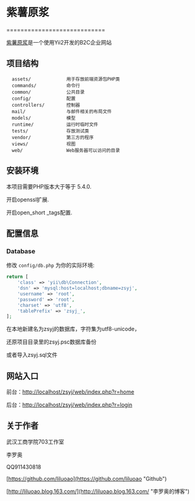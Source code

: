 # 紫薯原浆 #
============================

[紫薯原浆](https://github.com/liluoao/zsyj "紫薯原浆")是一个使用Yii2开发的B2C企业网站


## 项目结构 ##


      assets/             用于存放前端资源包PHP类
      commands/           命令行
	  common/       	  公共目录
      config/             配置
      controllers/        控制器
      mail/               与邮件相关的布局文件
      models/             模型
      runtime/            运行时临时文件
      tests/              存放测试类
      vendor/             第三方的程序
      views/              视图
      web/                Web服务器可以访问的目录



## 安装环境 ##


本项目需要PHP版本大于等于 5.4.0.

开启openssl扩展.

开启open_short _tags配置.




## 配置信息 ##


### Database

修改 `config/db.php` 为你的实际环境:

```php
return [
    'class' => 'yii\db\Connection',
    'dsn' => 'mysql:host=localhost;dbname=zsyj',
    'username' => 'root',
    'password' => 'root',
    'charset' => 'utf8',
    'tablePrefix' => 'zsyj_',
];
```

在本地新建名为zsyj的数据库，字符集为utf8-unicode，

还原项目目录里的zsyj.psc数据库备份

或者导入zsyj.sql文件


## 网站入口 ##
前台：[http://localhost/zsyj/web/index.php?r=home](http://localhost/zsyj/web/index.php?r=home "http://localhost/zsyj/web/index.php?r=home")

后台：[http://localhost/zsyj/web/index.php?r=login](http://localhost/zsyj/web/index.php?r=login "http://localhost/zsyj/web/index.php?r=login")

## 关于作者 ##
武汉工商学院703工作室

李罗奥

QQ911430818

[https://github.com/liluoao](https://github.com/liluoao "Github")

[http://liluoao.blog.163.com/](http://liluoao.blog.163.com/ "李罗奥的博客")
